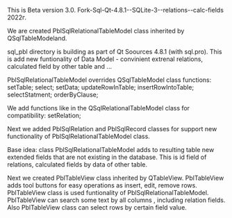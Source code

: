 This is Beta version 3.0. Fork-Sql-Qt-4.8.1--SQLite-3--relations--calc-fields 2022г.

We are created PblSqlRelationalTableModel class inherited by QSqlTableModeland.

sql_pbl directory is building as part of Qt Soources 4.8.1 (with sql.pro).
This is add new funtionality of Data Model - convinient extrenal relations, calculated field by other table and ...

PblSqlRelationalTableModel overrides QSqlTableModel class functions:
setTable;
select;
setData;
updateRowInTable;
insertRowIntoTable;
selectStatment;
orderByClause;

We add functions like in the QSqlRelationalTableModel class for compatibility:
setRelation;

Next we added PblSqlRelation and PblSqlRecord classes for support new functionality of PblSqlRelationalTableModel class.

Base idea: class PblSqlRelationalTableModel adds to resulting table new extended fields that are not existing in the database. 
This is id field of relations, calculated fields by data of other table.

Next we created PblTableView class inherited by QTableView.
PblTableView adds tool buttons for easy operations as insert, edit, remove rows.
PblTableView class  is used funtionality of PblSqlRelationalTableModel.
PblTableView can search some text by all columns , including relation fields.
Also PblTableView class can select rows by certain field value.



